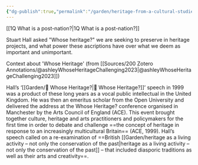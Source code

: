 ```yaml
---
{"dg-publish":true,"permalink":"/garden/heritage-from-a-cultural-studies-pov/","created":"2023-09-06T11:06:38.931+08:00","updated":"2024-07-22T14:45:57.943+08:00"}
---
```


[[1Q What is a post-nation?\|1Q What is a post-nation?]]

Stuart Hall asked "Whose heritage?" we are seeking to preserve in heritage projects, and what power these ascriptions have over what we deem as important and unimportant.

Context about 'Whose Heritage' (from [[Sources/200 Zotero Annotations/@ashleyWhoseHeritageChallenging2023\|@ashleyWhoseHeritageChallenging2023]])

Hall’s ‘[[Garden/🌳 Whose Heritage?\|🌳 Whose Heritage?]]’ speech in 1999 was a product of these long years as a vocal public intellectual in the United Kingdom. He was then an emeritus scholar from the Open University and delivered the address at the Whose Heritage? conference organised in Manchester by the Arts Council of England (ACE). This event brought together culture, heritage and arts practitioners and policymakers for the first time in order to debate and challenge ==the concept of heritage in response to an increasingly multicultural Britain== (ACE, 1999). Hall’s speech called on a re-examination of ==British [[Garden/heritage as a living activity – not only the conservation of the past\|heritage as a living activity – not only the conservation of the past]] – that included diasporic traditions as well as their arts and creativity==.




